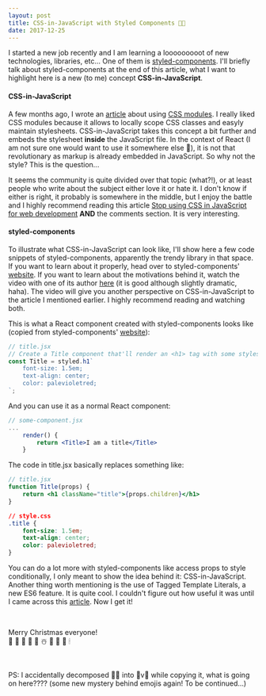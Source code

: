 ```yaml
---
layout: post
title: CSS-in-JavaScript with Styled Components 🎅🏻
date: 2017-12-25
---
```


I started a new job recently and I am learning a looooooooot of new technologies, libraries, etc... One of them is [styled-components](https://www.styled-components.com/). I'll briefly talk about styled-components at the end of this article, what I want to highlight here is a new (to me) concept **CSS-in-JavaScript**.

#### CSS-in-JavaScript

A few months ago, I wrote an [article](https://caroleolivier.github.io/blog/2017/10/06/styling-react-app) about using [CSS modules](https://github.com/css-modules/css-modules). I really liked CSS modules because it allows to locally scope CSS classes and easyly maintain stylesheets.
CSS-in-JavaScript takes this concept a bit further and embeds the stylesheet **inside** the JavaScript file. In the context of React (I am not sure one would want to use it somewhere else 🤔), it is not that revolutionary as markup is already embedded in JavaScript. So why not the style? This is the question...

It seems the community is quite divided over that topic (what?!), or at least people who write about the subject either love it or hate it. I don't know if either is right, it probably is somewhere in the middle, but I enjoy the battle and I highly recommend reading this article [Stop using CSS in JavaScript for web development](https://medium.com/@gajus/stop-using-css-in-javascript-for-web-development-fa32fb873dcc) **AND** the comments section. It is very interesting.


#### styled-components

To illustrate what CSS-in-JavaScript can look like, I'll show here a few code snippets of styled-components, apparently the trendy library in that space.
<br/>
If you want to learn about it properly, head over to styled-components' [website](https://www.styled-components.com/). If you want to learn about the motivations behind it, watch the video with one of its author [here](https://www.styled-components.com/docs/basics) (it is good although slightly dramatic, haha). The video will give you another perspective on CSS-in-JavaScript to the article I mentioned earlier. I highly recommend reading and watching both.

This is what a React component created with styled-components looks like (copied from styled-components' [website](https://www.styled-components.com/docs/basics)):

```javascript
// title.jsx
// Create a Title component that'll render an <h1> tag with some styles
const Title = styled.h1`
    font-size: 1.5em;
    text-align: center;
    color: palevioletred;
`;
```

And you can use it as a normal React component:
```jsx
// some-component.jsx
...
    render() {
        return <Title>I am a title</Title>
    }
```

The code in title.jsx basically replaces something like:
```jsx
// title.jsx
function Title(props) {
    return <h1 className="title">{props.children}</h1>
}
```
```css
// style.css
.title {
    font-size: 1.5em;
    text-align: center;
    color: palevioletred;
}
```

You can do a lot more with styled-components like access props to style conditionally, I only meant to show the idea behind it: CSS-in-JavaScript.
<br/>
Another thing worth mentioning is the use of Tagged Template Literals, a new ES6 feature. It is quite cool. I couldn't figure out how useful it was until I came across this [article](https://alligator.io/js/tagged-template-literals/). Now I get it!

<br/>

Merry Christmas everyone!
<br/>
🎅 🤶 🧦 🦌 🌟 ☃️ 🎄 🎁 👼 🕯

<br/>

PS: I accidentally decomposed 🎅🏻 into 🎅v🏻 while copying it, what is going on here???? (some new mystery behind emojis again! To be continued...)